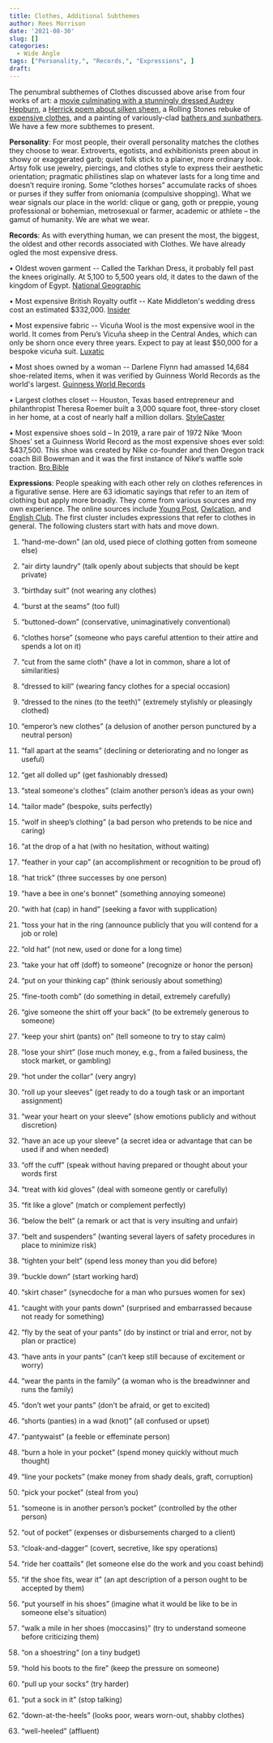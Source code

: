 ```yaml
---
title: Clothes, Additional Subthemes
author: Rees Morrison
date: '2021-08-30'
slug: []
categories:
  - Wide Angle
tags: ["Personality,", "Records,", "Expressions", ]
draft: 
---
```


The penumbral subthemes of Clothes discussed above arise from four works of art: a [movie culminating with a stunningly dressed Audrey Hepburn](Fair), a [Herrick poem about silken sheen](Ode), a Rolling Stones rebuke of [expensive clothes](Fire), and a painting of variously-clad [bathers and sunbathers](Seurat).  We have a few more subthemes to present.

<!--more-->

**Personality**:  For most people, their overall personality matches the clothes they choose to wear.  Extroverts, egotists, and exhibitionists preen about in showy or exaggerated garb; quiet folk stick to a plainer, more ordinary look.  Artsy folk use jewelry, piercings, and clothes style to express their aesthetic orientation; pragmatic philistines slap on whatever lasts for a long time and doesn’t require ironing.  Some “clothes horses” accumulate racks of shoes or purses if they suffer from oniomania (compulsive shopping).  What we wear signals our place in the world: clique or gang, goth or preppie, young professional or bohemian, metrosexual or farmer, academic or athlete – the gamut of humanity.  We are what we wear.

**Records**:  As with everything human, we can present the most, the biggest, the oldest and other records associated with Clothes.  We have already ogled the most expensive dress. 

•	Oldest woven garment -- Called the Tarkhan Dress, it probably fell past the knees originally. At 5,100 to 5,500 years old, it dates to the dawn of the kingdom of Egypt. [National Geographic](https://www.nationalgeographic.com/history/article/160218-oldest-dress-egypt-tarkhan-archaeology)

•	Most expensive British Royalty outfit -- Kate Middleton's wedding dress cost an estimated $332,000.  [Insider](https://www.insider.com/royals-most-expensive-outfits-2020-10#kate-middletons-wedding-dress-cost-an-estimated-332000-18)

•	Most expensive fabric -- Vicuña Wool is the most expensive wool in the world.  It comes from Peru’s Vicuña sheep in the Central Andes, which can only be shorn once every three years.  Expect to pay at least $50,000 for a bespoke vicuña suit. [Luxatic](https://luxatic.com/these-are-the-worlds-most-luxurious-fabrics/#1_Vicuna_Wool)

•	Most shoes owned by a woman -- Darlene Flynn had amassed 14,684 shoe-related items, when it was verified by Guinness World Records as the world's largest. [Guinness World Records](https://www.guinnessworldrecords.com/news/2012/9/record-holder-profile-darlene-flynn-worlds-largest-collection-of-shoe-related-items-video-44748/?fb_comment_id=195658117234438_598200)

•	Largest clothes closet -- Houston, Texas based entrepreneur and philanthropist Theresa Roemer built a 3,000 square foot, three-story closet in her home, at a cost of nearly half a million dollars.  [StyleCaster](https://stylecaster.com/beauty/biggest-closet-in-america-theresa-roemer/)

•	Most expensive shoes sold – In 2019, a rare pair of 1972 Nike ‘Moon Shoes’ set a Guinness World Record as the most expensive shoes ever sold: $437,500. This shoe was created by Nike co-founder and then Oregon track coach Bill Bowerman and it was the first instance of Nike‘s waffle sole traction. [Bro Bible](https://brobible.com/gear/article/guinness-world-record-largest-shoe-collection/)

**Expressions**:  People speaking with each other rely on clothes references in a figurative sense.  Here are 63 idiomatic sayings that refer to an item of clothing but apply more broadly.  They come from various sources and my own experience.  The online sources include [Young Post](https://www.scmp.com/yp/learn/learning-resources/article/3100490/15-clothing-and-fashion-idioms-make-your-writing-more), [Owlcation](https://owlcation.com/academia/25-Clothes-Idioms-Explained-to-English-as-a-Second-Language-Learners), and [English Club](https://www.englishclub.com/vocabulary/idioms-clothing.htm).  The first cluster includes expressions that refer to clothes in general.  The following clusters start with hats and move down.

1.	“hand-me-down” (an old, used piece of clothing gotten from someone else)
2.	“air dirty laundry” (talk openly about subjects that should be kept private)
3.	“birthday suit” (not wearing any clothes)
4.	“burst at the seams” (too full)
5.	“buttoned-down” (conservative, unimaginatively conventional)
6.	“clothes horse” (someone who pays careful attention to their attire and spends a lot on it)
7.	“cut from the same cloth” (have a lot in common, share a lot of similarities) 
8.	“dressed to kill” (wearing fancy clothes for a special occasion)
9.	“dressed to the nines (to the teeth)” (extremely stylishly or pleasingly clothed)
10.	“emperor’s new clothes” (a delusion of another person punctured by a neutral person)
11.	“fall apart at the seams” (declining or deteriorating and no longer as useful)
12.	“get all dolled up” (get fashionably dressed)
13.	“steal someone's clothes” (claim another person’s ideas as your own)
14.	“tailor made” (bespoke, suits perfectly)
15.	“wolf in sheep’s clothing” (a bad person who pretends to be nice and caring)


16.	“at the drop of a hat (with no hesitation, without waiting)
17.	“feather in your cap” (an accomplishment or recognition to be proud of) 
18.	“hat trick” (three successes by one person)
19.	“have a bee in one's bonnet” (something annoying someone)
20.	“with hat (cap) in hand” (seeking a favor with supplication)
21.	“toss your hat in the ring (announce publicly that you will contend for a job or role)
22.	“old hat” (not new, used or done for a long time)
23.	“take your hat off (doff) to someone” (recognize or honor the person)
24.	“put on your thinking cap” (think seriously about something)


25.	“fine-tooth comb” (do something in detail, extremely carefully)
26.	“give someone the shirt off your back” (to be extremely generous to someone)
27.	“keep your shirt (pants) on” (tell someone to try to stay calm)
28.	“lose your shirt” (lose much money, e.g., from a failed business, the stock market, or gambling)
29.	“hot under the collar” (very angry)
30.	“roll up your sleeves” (get ready to do a tough task or an important assignment)
31.	“wear your heart on your sleeve” (show emotions publicly and without discretion)
32.	“have an ace up your sleeve” (a secret idea or advantage that can be used if and when needed)
33.	“off the cuff” (speak without having prepared or thought about your words first
34.	“treat with kid gloves” (deal with someone gently or carefully)
35.	“fit like a glove” (match or complement perfectly)


36.	“below the belt” (a remark or act that is very insulting and unfair)
37.	“belt and suspenders” (wanting several layers of safety procedures in place to minimize risk)
38.	“tighten your belt” (spend less money than you did before)
39.	“buckle down” (start working hard)

40.	“skirt chaser” (synecdoche for a man who pursues women for sex)
41.	“caught with your pants down” (surprised and embarrassed because not ready for something)
42.	“fly by the seat of your pants” (do by instinct or trial and error, not by plan or practice)
43.	“have ants in your pants” (can’t keep still because of excitement or worry)
44.	“wear the pants in the family” (a woman who is the breadwinner and runs the family)
45.	“don’t wet your pants” (don’t be afraid, or get to excited)
46.	“shorts (panties) in a wad (knot)” (all confused or upset)
47.	“pantywaist” (a feeble or effeminate person)


48.	“burn a hole in your pocket” (spend money quickly without much thought)
49.	“line your pockets” (make money from shady deals, graft, corruption)
50.	“pick your pocket” (steal from you)
51.	“someone is in another person’s pocket” (controlled by the other person)
52.	“out of pocket” (expenses or disbursements charged to a client)


53.	“cloak-and-dagger” (covert, secretive, like spy operations)
54.	“ride her coattails” (let someone else do the work and you coast behind)


55.	“if the shoe fits, wear it” (an apt description of a person ought to be accepted by them) 
56.	“put yourself in his shoes” (imagine what it would be like to be in someone else's situation)
57.	“walk a mile in her shoes (moccasins)” (try to understand someone before criticizing them) 
58.	“on a shoestring” (on a tiny budget)
59.	“hold his boots to the fire” (keep the pressure on someone)
60.	“pull up your socks” (try harder)
61.	“put a sock in it” (stop talking)


62.	“down-at-the-heels” (looks poor, wears worn-out, shabby clothes)
63.	“well-heeled” (affluent)


